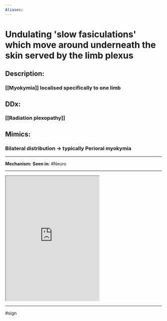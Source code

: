 ```yaml
---
Aliases:
---
```

# Undulating 'slow fasiculations' which move around underneath the skin served by the limb plexus
## Description:
### [[Myokymia]] localised specifically to one limb
## DDx:
### [[Radiation plexopathy]]
## Mimics:
### Bilateral distribution -> typically Perioral myokymia

---
**Mechanism:** 
**Seen in:** #Neuro 

---
<iframe src="https://www.youtube.com/embed/xm4e1SQU9Y4" class="resize-vertical" style="height: 402px;"></iframe>

---
#sign 